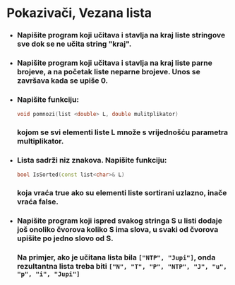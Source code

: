 # Pokazivači, Vezana lista
- ### Napišite program koji učitava i stavlja na kraj liste stringove sve dok se ne učita string **"kraj"**.
- ### Napišite program koji učitava i stavlja na kraj liste parne brojeve, a na početak liste neparne brojeve. Unos se završava kada se upiše 0.
- ### Napišite funkciju: 
  ```c++
  void pomnozi(list <double> L, double mulitplikator)
  ```
  ### kojom se svi elementi liste **L** množe s vrijednošću parametra **multiplikator**.
- ### Lista sadrži niz znakova. Napišite funkciju:
  ```c++
  bool IsSorted(const list<char>& L)
  ```
  ### koja vraća **true** ako su elementi liste sortirani uzlazno, inače vraća **false**. 
- ### Napišite program koji ispred svakog stringa **S** u listi dodaje još onoliko čvorova koliko **S** ima slova, u svaki od čvorova upišite po jedno slovo od **S**. 
  ### Na primjer, ako je učitana lista bila ```["NTP", "Jupi"]```, onda rezultantna lista treba biti ```["N", "T", "P", "NTP", "J", "u", "p", "i", "Jupi"]```